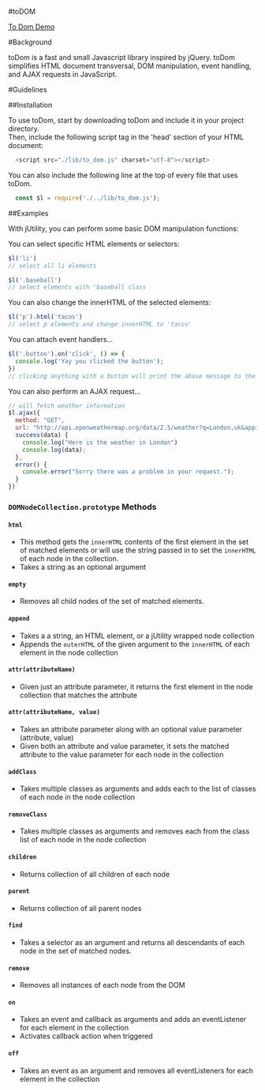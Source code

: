 #toDOM

[To Dom Demo](willbetts.tech/toDOM)

#Background

toDom is a fast and small Javascript library inspired by jQuery.  toDom simplifies
HTML document transversal, DOM manipulation, event handling, and AJAX requests in
JavaScript.  

#Guidelines

##Installation

To use toDom, start by downloading toDom and include it in your project directory.  
Then, include the following script tag in the 'head' section of your HTML document:

``` javascript
  <script src="./lib/to_dom.js" charset="utf-8"></script>
```

You can also include the following line at the top of every file that uses toDom.  

``` javascript
  const $l = require('./../lib/to_dom.js');
```

##Examples

With jUtility, you can perform some basic DOM manipulation functions:

You can select specific HTML elements or selectors:

``` javascript
$l('li')
// select all li elements

$l('.baseball')
// select elements with 'baseball class
```

You can also change the innerHTML of the selected elements:

``` javascript
$l('p').html('tacos')
// select p elements and change innerHTML to 'tacos'
```

You can attach event handlers...

``` javascript
$l('.button').on('click', () => {
  console.log('Yay you clicked the button');
})
// clicking anything with a button will print the above message to the console.
```

You can also perform an AJAX request...

``` javascript
// will fetch weather information
$l.ajax({
  method: "GET",
  url: "http://api.openweathermap.org/data/2.5/weather?q=London,uk&appid=bcb83c4b54aee8418983c2aff3073b3b",
  success(data) {
    console.log("Here is the weather in London")
    console.log(data);
  },
  error() {
    console.error("Sorry there was a problem in your request.");
  }
})
```

### `DOMNodeCollection.prototype` Methods

#### `html`
* This method gets the `innerHTML` contents of the first element in the set of matched elements or will use the string passed in to set the `innerHTML` of each node in the collection.
* Takes a string as an optional argument

#### `empty`
* Removes all child nodes of the set of matched elements.

#### `append`
* Takes a a string, an HTML element, or a jUtility wrapped node collection
* Appends the `outerHTML` of the given argument to the `innerHTML` of each element in the node collection

#### `attr(attributeName)`
* Given just an attribute parameter, it returns the first element in the node collection that matches the attribute

#### `attr(attributeName, value)`
* Takes an attribute parameter along with an optional value parameter (attribute, value)
* Given both an attribute and value parameter, it sets the matched attribute to the value parameter for each node in the collection

#### `addClass`
* Takes multiple classes as arguments and adds each to the list of classes of each node in the node collection

#### `removeClass`
* Takes multiple classes as arguments and removes each from the class list of each node in the node collection

#### `children`
* Returns collection of all children of each node

#### `parent`
* Returns collection of all parent nodes

#### `find`
* Takes a selector as an argument and returns all descendants of each node in the set of matched nodes.

#### `remove`
* Removes all instances of each node from the DOM

#### `on`
* Takes an event and callback as arguments and adds an eventListener for each element in the collection
* Activates callback action when triggered  

#### `off`
* Takes an event as an argument and removes all eventListeners for each element in the collection
